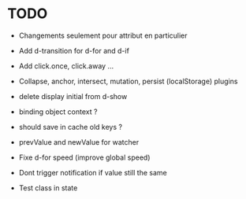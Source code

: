 # TODO

- Changements seulement pour attribut en particulier
- Add d-transition for d-for and d-if
- Add click.once, click.away ...
- Collapse, anchor, intersect, mutation, persist (localStorage) plugins
- delete display initial from d-show
- binding object context ?
- should save in cache old keys ?
- prevValue and newValue for watcher

- Fixe d-for speed (improve global speed)

- Dont trigger notification if value still the same
- Test class in state
